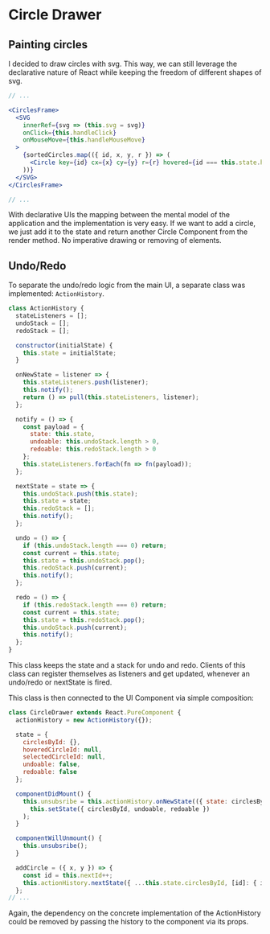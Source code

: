 # Circle Drawer

## Painting circles

I decided to draw circles with svg. This way, we can still leverage the declarative nature of React while keeping the freedom of different shapes of svg.

```jsx
// ...

<CirclesFrame>
  <SVG
    innerRef={svg => (this.svg = svg)}
    onClick={this.handleClick}
    onMouseMove={this.handleMouseMove}
  >
    {sortedCircles.map(({ id, x, y, r }) => (
      <Circle key={id} cx={x} cy={y} r={r} hovered={id === this.state.hoveredCircleId} />
    ))}
  </SVG>
</CirclesFrame>

// ...
```

With declarative UIs the mapping between the mental model of the application and the implementation is very easy. If we want to add a circle, we just add it to the state and return another Circle Component from the render method. No imperative drawing or removing of elements.

## Undo/Redo

To separate the undo/redo logic from the main UI, a separate class was implemented: `ActionHistory`.

```js
class ActionHistory {
  stateListeners = [];
  undoStack = [];
  redoStack = [];

  constructor(initialState) {
    this.state = initialState;
  }

  onNewState = listener => {
    this.stateListeners.push(listener);
    this.notify();
    return () => pull(this.stateListeners, listener);
  };

  notify = () => {
    const payload = {
      state: this.state,
      undoable: this.undoStack.length > 0,
      redoable: this.redoStack.length > 0
    };
    this.stateListeners.forEach(fn => fn(payload));
  };

  nextState = state => {
    this.undoStack.push(this.state);
    this.state = state;
    this.redoStack = [];
    this.notify();
  };

  undo = () => {
    if (this.undoStack.length === 0) return;
    const current = this.state;
    this.state = this.undoStack.pop();
    this.redoStack.push(current);
    this.notify();
  };

  redo = () => {
    if (this.redoStack.length === 0) return;
    const current = this.state;
    this.state = this.redoStack.pop();
    this.undoStack.push(current);
    this.notify();
  };
}
```

This class keeps the state and a stack for undo and redo. Clients of this class can register themselves as listeners and get updated, whenever an undo/redo or nextState is fired.

This class is then connected to the UI Component via simple composition:

```jsx
class CircleDrawer extends React.PureComponent {
  actionHistory = new ActionHistory({});

  state = {
    circlesById: {},
    hoveredCircleId: null,
    selectedCircleId: null,
    undoable: false,
    redoable: false
  };

  componentDidMount() {
    this.unsubsribe = this.actionHistory.onNewState(({ state: circlesById, undoable, redoable }) =>
      this.setState({ circlesById, undoable, redoable })
    );
  }

  componentWillUnmount() {
    this.unsubsribe();
  }

  addCircle = ({ x, y }) => {
    const id = this.nextId++;
    this.actionHistory.nextState({ ...this.state.circlesById, [id]: { id, x, y, r: 20 } });
  };
// ...
```

Again, the dependency on the concrete implementation of the ActionHistory could be removed by passing the history to the component via its props.
